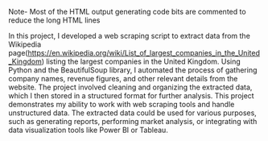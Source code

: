 Note- Most of the HTML output generating code bits are commented to reduce the long HTML lines

In this project, I developed a web scraping script to extract data from the Wikipedia page(https://en.wikipedia.org/wiki/List_of_largest_companies_in_the_United_Kingdom) 
listing the largest companies in the United Kingdom. 
Using Python and the BeautifulSoup library, I automated the process of gathering company names, revenue figures, and other relevant details from the website. 
The project involved cleaning and organizing the extracted data, which I then stored in a structured format for further analysis. This project demonstrates my ability to work
with web scraping tools and handle unstructured data. The extracted data could be used for various purposes, such as generating reports, performing market analysis, 
or integrating with data visualization tools like Power BI or Tableau.

